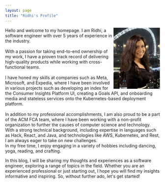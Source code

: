 ```yaml
---
layout: page
title: "Ridhi's Profile"
---
```



<img align="right" src="/assets/images/Screenshot 2023-01-06 at 00.36.33.png" alt="Me" width = "30%"/>
Hello and welcome to my homepage. I am Ridhi, a software engineer with over 5 years of experience in the industry. <br /><br /> With a passion for taking end-to-end ownership of my work, I have a proven track record of delivering high-quality products while working with cross-functional teams. <br /><br />I have honed my skills at companies such as Meta, Microsoft, and Expedia, where I have been involved in various projects such as developing an index for the Consumer Insights Platform UI, creating a Goals API, and onboarding media and stateless services onto the Kubernetes-based deployment platform. <br /><br />In addition to my professional accomplishments, I am also proud to be a part of the ACM FCA team, where I have been working with a non-profit organization to further the causes of computer science and technology. With a strong technical background, including expertise in languages such as Hack, React, and Java, and technologies like AWS, Kubernetes, and Rest, I am always eager to take on new challenges.
<br/>
In my free time, I enjoy engaging in a variety of hobbies including dancing, yoga, reading, and crafting.

In this blog, I will be sharing my thoughts and experiences as a software engineer, exploring a range of topics in the field. Whether you are an experienced professional or just starting out, I hope you will find my insights informative and inspiring. So, without further ado, let's get started!

